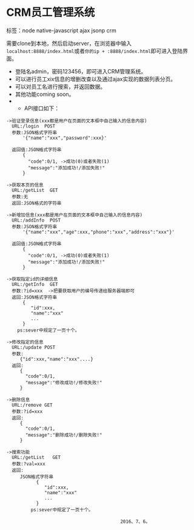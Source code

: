 ﻿# CRM员工管理系统

标签：node native-javascript ajax jsonp crm

需要clone到本地，然后启动server，在浏览器中输入`localhost:8888/index.html`或者`你的ip + :8888/index.html`即可进入登陆界面。

- 登陆名admin，密码123456，即可进入CRM管理系统。
- 可以进行员工xix信息的增删改查以及通过ajax实现的数据列表分页。
- 可以对员工名进行搜索，并返回数据。
- 其他功能coming soon。
- - API接口如下：

```
->验证登录信息(xxx都是用户在页面的文本框中自己输入的信息内容)
  URL:/login  POST
  参数:JSON格式字符串
      '{"name":"xxx","password":xxx}'

  返回值:JSON格式字符串
      {
        "code":0/1, ->成功(0)或者失败(1)
        "message":"添加成功!/添加失败!"
      }

->获取本页的信息
  URL:/getList  GET
  参数:无
  返回:JSON格式的字符串

->新增加信息(xxx都是用户在页面的文本框中自己输入的信息内容)
  URL:/addInfo  POST
  参数:JSON格式字符串
      '{"name":"xxx","age":xxx,"phone":"xxx","address":"xxx"}'

  返回值:JSON格式字符串
      {
        "code":0/1, ->成功(0)或者失败(1)
        "message":"添加成功!/添加失败!"
      }

->获取指定id的详细信息
  URL:/getInfo  GET
  参数:?id=xxx  ->把要获取用户的编号传递给服务器端即可
  返回:JSON格式字符串
      {
         "id":xxx,
         "name":"xxx"
         ...
      }
    ps:sever中规定了一页十个。

->修改指定的信息
  URL:/update POST
  参数:
     {"id":xxx,"name":"xxx"....}
  返回:
     {
       "code":0/1,
       "message":"修改成功!/修改失败!"
     }

->删除信息
  URL:/remove GET
  参数:?id=xxx
  返回:
     {
       "code":0/1,
       "message":"删除成功!/删除失败!"
     }

->搜索功能
  URL:/getList   GET
  参数:?val=xxx
  返回:
     JSON格式字符串
           {
              "id":xxx,
              "name":"xxx"
              ...
           }
         ps:sever中规定了一页十个。
```
                                              2016、7、6。

